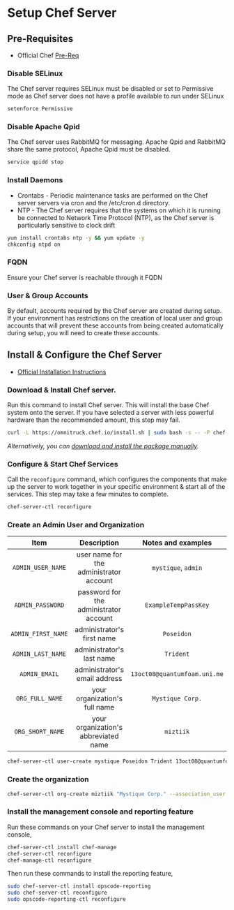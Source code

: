 # Setup Chef Server

## Pre-Requisites

 - Official Chef [Pre-Req](https://docs.chef.io/install_server_pre.html)

### Disable SELinux
The Chef server requires SELinux must be disabled or set to Permissive mode as Chef server does not have a profile available to run under SELinux

```sh
setenforce Permissive
```

### Disable Apache Qpid
The Chef server uses RabbitMQ for messaging. Apache Qpid and RabbitMQ share the same protocol, Apache Qpid must be disabled.

```sh
service qpidd stop
```

### Install Daemons
 - Crontabs - Periodic maintenance tasks are performed on the Chef server servers via cron and the /etc/cron.d directory.
 - NTP - The Chef server requires that the systems on which it is running be connected to Network Time Protocol (NTP), as the Chef server is particularly sensitive to clock drift

```sh
yum install crontabs ntp -y && yum update -y
chkconfig ntpd on

```
### FQDN

Ensure your Chef server is reachable through it FQDN


### User & Group Accounts
By default, accounts required by the Chef server are created during setup. If your environment has restrictions on the creation of local user and group accounts that will prevent these accounts from being created automatically during setup, you will need to create these accounts.

## Install & Configure the Chef Server

 - [Official Installation Instructions](https://docs.chef.io/install_server.html#standalone)
 
### Download & Install Chef server.
Run this command to install Chef server. This will install the base Chef system onto the server. If you have selected a server with less powerful hardware than the recommended amount, this step may fail.

```sh
curl -L https://omnitruck.chef.io/install.sh | sudo bash -s -- -P chef-server
```


_Alternatively, you can [download and install the package manually](https://downloads.chef.io/chef-server/)._


### Configure & Start Chef Services
Call the `reconfigure` command, which configures the components that make up the server to work together in your specific environment & start all of the services. This step may take a few minutes to complete.

```sh
chef-server-ctl reconfigure
```

### Create an Admin User and Organization
|               Item | Description                             | Notes and examples                 |
|:------------------:|:---------------------------------------:|:----------------------------------:|
|  `ADMIN_USER_NAME` | user name for the administrator account | `mystique`, `admin`                |
|   `ADMIN_PASSWORD` | password for the administrator account  | `ExampleTempPassKey`                           |
| `ADMIN_FIRST_NAME` | administrator's first name              | `Poseidon`                         |
|  `ADMIN_LAST_NAME` | administrator's last name               | `Trident`                         |
|      `ADMIN_EMAIL` | administrator's email address           | `13oct08@quantumfoam.uni.me`       |
|    `ORG_FULL_NAME` | your organization's full name           | `Mystique Corp.`                   |
|   `ORG_SHORT_NAME` | your organization's abbreviated name    | `miztiik`                         |


```sh
chef-server-ctl user-create mystique Poseidon Trident 13oct08@quantumfoam.uni.me ExampleTempPassKey --filename mystique.pem
```

### Create the organization

```sh
chef-server-ctl org-create miztiik "Mystique Corp." --association_user mystique
```

### Install the management console and reporting feature

Run these commands on your Chef server to install the management console,

```sh
chef-server-ctl install chef-manage
chef-server-ctl reconfigure
chef-manage-ctl reconfigure
```

Then run these commands to install the reporting feature,

```sh
sudo chef-server-ctl install opscode-reporting
sudo chef-server-ctl reconfigure
sudo opscode-reporting-ctl reconfigure
```


























